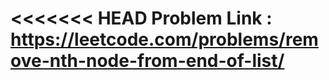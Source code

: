<<<<<<< HEAD
Problem Link : https://leetcode.com/problems/remove-nth-node-from-end-of-list/
=======
